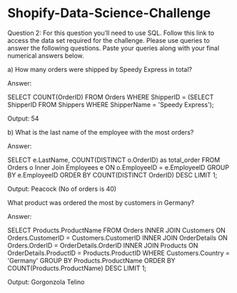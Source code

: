 # Shopify-Data-Science-Challenge

Question 2: For this question you’ll need to use SQL. Follow this link to access the data set required for the challenge. Please use queries to answer the following questions. Paste your queries along with your final numerical answers below.

a) How many orders were shipped by Speedy Express in total?

Answer:

SELECT COUNT(OrderID) FROM Orders 
WHERE ShipperID = (SELECT ShipperID FROM Shippers 
WHERE ShipperName = 'Speedy Express');

Output: 54

b) What is the last name of the employee with the most orders?

Answer:

SELECT e.LastName, COUNT(DISTINCT o.OrderID) as total_order 
FROM Orders o
Inner Join Employees e ON o.EmployeeID = e.EmployeeID 
GROUP BY e.EmployeeID 
ORDER BY COUNT(DISTINCT OrderID) DESC LIMIT 1;

Output: Peacock (No of orders is 40)

What product was ordered the most by customers in Germany?

Answer:

SELECT Products.ProductName FROM Orders
INNER JOIN Customers ON Orders.CustomerID = Customers.CustomerID 
INNER JOIN OrderDetails ON Orders.OrderID = OrderDetails.OrderID
INNER JOIN Products ON OrderDetails.ProductID = Products.ProductID
WHERE Customers.Country = 'Germany' 
GROUP BY Products.ProductName 
ORDER BY COUNT(Products.ProductName) DESC LIMIT 1;

Output: Gorgonzola Telino

